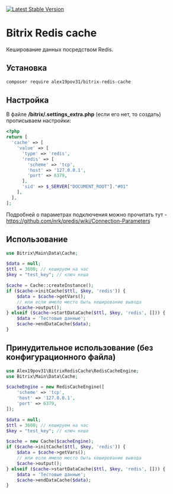 [![Latest Stable Version](https://poser.pugx.org/alex19pov31/bitrix-redis-cache/v/stable)](https://packagist.org/packages/alex19pov31/bitrix-redis-cache)

# Bitrix Redis cache

Кеширование данных посредством Redis.

## Установка

```bash
composer require alex19pov31/bitrix-redis-cache
```

## Настройка 

В файле **/bitrix/.settings_extra.php** (если его нет, то создать) прописываем настройки:

```php
<?php
return [
  'cache' => [
    'value' => [
      'type' => 'redis',
      'redis' => [
        'scheme' => 'tcp',
        'host' => '127.0.0.1',
        'port' => 6379,
      ],
      'sid' => $_SERVER["DOCUMENT_ROOT"]."#01"
    ],
  ],
];
```

Подробней о параметрах подключения можно прочитать тут - https://github.com/nrk/predis/wiki/Connection-Parameters

## Использование

```php
use Bitrix\Main\Data\Cache;

$data = null;
$ttl = 3600; // кешируем на час
$key = "test_key"; // ключ кеша

$cache = Cache::createInstance();
if ($cache->initCache($ttl, $key, 'redis')) {
    $data = $cache->getVars();
    // или если имело место быть кеширование вывода
    $cache->output();
} elseif ($cache->startDataCache($ttl, $key, 'redis', [])) {
	$data = 'Тестовые данные';
	$cache->endDataCache($data);
}
```

## Принудительное использование (без конфигурационного файла)

```php
use Alex19pov31\BitrixRedisCache\RedisCacheEngine;
use Bitrix\Main\Data\Cache;

$cacheEngine = new RedisCacheEngine([
	'scheme' => 'tcp',
	'host' => '127.0.0.1',
	'port' => 6379,
]);

$data = null;
$ttl = 3600; // кешируем на час
$key = "test_key"; // ключ кеша

$cache = new Cache($cacheEngine);
if ($cache->initCache($ttl, $key, 'redis')) {
    $data = $cache->getVars();
    // или если имело место быть кеширование вывода
    $cache->output();
} elseif ($cache->startDataCache($ttl, $key, 'redis', [])) {
	$data = 'Тестовые данные';
	$cache->endDataCache($data);
}